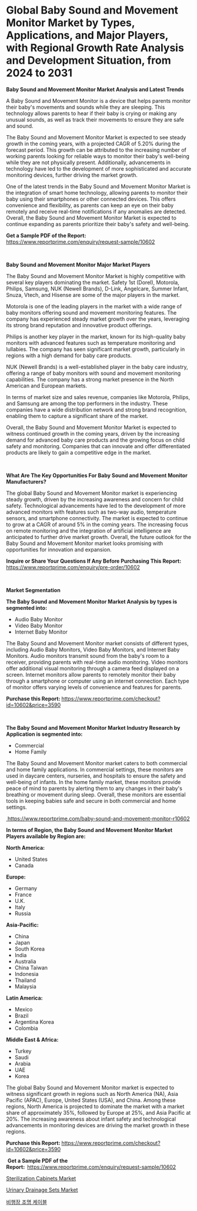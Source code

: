 <p><h1>Global Baby Sound and Movement Monitor Market by Types, Applications, and Major Players, with Regional Growth Rate Analysis and Development Situation, from 2024 to 2031</h1></p><p><strong>Baby Sound and Movement Monitor Market Analysis and Latest Trends</strong></p>
<p><p>A Baby Sound and Movement Monitor is a device that helps parents monitor their baby's movements and sounds while they are sleeping. This technology allows parents to hear if their baby is crying or making any unusual sounds, as well as track their movements to ensure they are safe and sound.</p><p>The Baby Sound and Movement Monitor Market is expected to see steady growth in the coming years, with a projected CAGR of 5.20% during the forecast period. This growth can be attributed to the increasing number of working parents looking for reliable ways to monitor their baby's well-being while they are not physically present. Additionally, advancements in technology have led to the development of more sophisticated and accurate monitoring devices, further driving the market growth.</p><p>One of the latest trends in the Baby Sound and Movement Monitor Market is the integration of smart home technology, allowing parents to monitor their baby using their smartphones or other connected devices. This offers convenience and flexibility, as parents can keep an eye on their baby remotely and receive real-time notifications if any anomalies are detected. Overall, the Baby Sound and Movement Monitor Market is expected to continue expanding as parents prioritize their baby's safety and well-being.</p></p>
<p><strong>Get a Sample PDF of the Report:&nbsp;</strong> <a href="https://www.reportprime.com/enquiry/request-sample/10602">https://www.reportprime.com/enquiry/request-sample/10602</a></p>
<p>&nbsp;</p>
<p><strong>Baby Sound and Movement Monitor Major Market Players</strong></p>
<p><p>The Baby Sound and Movement Monitor Market is highly competitive with several key players dominating the market. Safety 1st (Dorel), Motorola, Philips, Samsung, NUK (Newell Brands), D-Link, Angelcare, Summer Infant, Snuza, Vtech, and Hisense are some of the major players in the market.</p><p>Motorola is one of the leading players in the market with a wide range of baby monitors offering sound and movement monitoring features. The company has experienced steady market growth over the years, leveraging its strong brand reputation and innovative product offerings.</p><p>Philips is another key player in the market, known for its high-quality baby monitors with advanced features such as temperature monitoring and lullabies. The company has seen significant market growth, particularly in regions with a high demand for baby care products.</p><p>NUK (Newell Brands) is a well-established player in the baby care industry, offering a range of baby monitors with sound and movement monitoring capabilities. The company has a strong market presence in the North American and European markets.</p><p>In terms of market size and sales revenue, companies like Motorola, Philips, and Samsung are among the top performers in the industry. These companies have a wide distribution network and strong brand recognition, enabling them to capture a significant share of the market.</p><p>Overall, the Baby Sound and Movement Monitor Market is expected to witness continued growth in the coming years, driven by the increasing demand for advanced baby care products and the growing focus on child safety and monitoring. Companies that can innovate and offer differentiated products are likely to gain a competitive edge in the market.</p></p>
<p>&nbsp;</p>
<p><strong>What Are The Key Opportunities For Baby Sound and Movement Monitor Manufacturers?</strong></p>
<p><p>The global Baby Sound and Movement Monitor market is experiencing steady growth, driven by the increasing awareness and concern for child safety. Technological advancements have led to the development of more advanced monitors with features such as two-way audio, temperature sensors, and smartphone connectivity. The market is expected to continue to grow at a CAGR of around 5% in the coming years. The increasing focus on remote monitoring and the integration of artificial intelligence are anticipated to further drive market growth. Overall, the future outlook for the Baby Sound and Movement Monitor market looks promising with opportunities for innovation and expansion.</p></p>
<p><strong>Inquire or Share Your Questions If Any Before Purchasing This Report:</strong> <a href="https://www.reportprime.com/enquiry/pre-order/10602">https://www.reportprime.com/enquiry/pre-order/10602</a></p>
<p>&nbsp;</p>
<p><strong>Market Segmentation</strong></p>
<p><strong>The Baby Sound and Movement Monitor Market Analysis by types is segmented into:</strong></p>
<p><ul><li>Audio Baby Monitor</li><li>Video Baby Monitor</li><li>Internet Baby Monitor</li></ul></p>
<p><p>The Baby Sound and Movement Monitor market consists of different types, including Audio Baby Monitors, Video Baby Monitors, and Internet Baby Monitors. Audio monitors transmit sound from the baby's room to a receiver, providing parents with real-time audio monitoring. Video monitors offer additional visual monitoring through a camera feed displayed on a screen. Internet monitors allow parents to remotely monitor their baby through a smartphone or computer using an internet connection. Each type of monitor offers varying levels of convenience and features for parents.</p></p>
<p><strong>Purchase this Report:&nbsp;</strong><a href="https://www.reportprime.com/checkout?id=10602&price=3590">https://www.reportprime.com/checkout?id=10602&price=3590</a></p>
<p>&nbsp;</p>
<p><strong>The Baby Sound and Movement Monitor Market Industry Research by Application is segmented into:</strong></p>
<p><ul><li>Commercial</li><li>Home Family</li></ul></p>
<p><p>The Baby Sound and Movement Monitor market caters to both commercial and home family applications. In commercial settings, these monitors are used in daycare centers, nurseries, and hospitals to ensure the safety and well-being of infants. In the home family market, these monitors provide peace of mind to parents by alerting them to any changes in their baby's breathing or movement during sleep. Overall, these monitors are essential tools in keeping babies safe and secure in both commercial and home settings.</p></p>
<p><a href="https://www.reportprime.com/baby-sound-and-movement-monitor-r10602">&nbsp;https://www.reportprime.com/baby-sound-and-movement-monitor-r10602</a></p>
<p><strong>In terms of Region, the Baby Sound and Movement Monitor Market Players available by Region are:</strong></p>
<p>
    <p> <strong> North America: </strong>
        <ul>
            <li>United States</li>
            <li>Canada</li>
        </ul>
        </p> 
    <p> <strong> Europe: </strong>
        <ul>
            <li>Germany</li>
            <li>France</li>
            <li>U.K.</li>
            <li>Italy</li>
            <li>Russia</li>
        </ul>
        </p> 
    <p> <strong> Asia-Pacific: </strong>
        <ul>
            <li>China</li>
            <li>Japan</li>
            <li>South Korea</li>
            <li>India</li>
            <li>Australia</li>
            <li>China Taiwan</li>
            <li>Indonesia</li>
            <li>Thailand</li>
            <li>Malaysia</li>
        </ul>
        </p> 
    <p> <strong> Latin America: </strong>
        <ul>
            <li>Mexico</li>
            <li>Brazil</li>
            <li>Argentina Korea</li>
            <li>Colombia</li>
        </ul>
        </p> 
    <p> <strong> Middle East & Africa: </strong>
        <ul>
            <li>Turkey</li>
            <li>Saudi</li>
            <li>Arabia</li>
            <li>UAE</li>
            <li>Korea</li>
        </ul>
    </p>
    </p>
<p><p>The global Baby Sound and Movement Monitor market is expected to witness significant growth in regions such as North America (NA), Asia Pacific (APAC), Europe, United States (USA), and China. Among these regions, North America is projected to dominate the market with a market share of approximately 35%, followed by Europe at 25%, and Asia Pacific at 20%. The increasing awareness about infant safety and technological advancements in monitoring devices are driving the market growth in these regions.</p></p>
<p><strong>Purchase this Report: </strong><a href="https://www.reportprime.com/checkout?id=10602&price=3590">https://www.reportprime.com/checkout?id=10602&price=3590</a></p>
<p>&nbsp;<strong>Get a Sample PDF of the Report:&nbsp;&nbsp;</strong><a href="https://www.reportprime.com/enquiry/request-sample/10602">https://www.reportprime.com/enquiry/request-sample/10602</a></p>
<p><strong></strong></p>
<p><p><a href="https://github.com/yemakinde/Market-Research-Report-List-2/blob/main/sterilization-cabinets-market.md">Sterilization Cabinets Market</a></p><p><a href="https://github.com/Alonsoolds3wq1d81czn8rbol/Market-Research-Report-List-2/blob/main/urinary-drainage-sets-market.md">Urinary Drainage Sets Market</a></p><p><a href="https://github.com/iansanftyord09878/Market-Research-Report-List-1/blob/main/363413921988.md">비행장 조명 케이블</a></p></p>